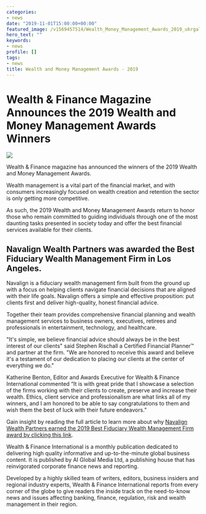 ```yaml
---
categories:
- news
date: "2019-11-01T15:00:00+00:00"
featured_image: /v1569457514/Wealth_Money_Management_Awards_2019_ukrgal.jpg
hero_text: ""
keywords:
- news
profile: []
tags:
- news
title: Wealth and Money Management Awards - 2019
---
```

# **Wealth & Finance Magazine Announces the 2019 Wealth and Money Management Awards Winners**

![](/v1569457621/Jul19260-W_F_2019_Wealth_and_Money_Management_Awards_Winners_Logo_kqwncw.jpg)

Wealth & Finance magazine has announced the winners of the 2019 Wealth and Money Management Awards.

Wealth management is a vital part of the financial market, and with consumers increasingly focused on wealth creation and retention the sector is only getting more competitive.

As such, the 2019 Wealth and Money Management Awards return to honor those who remain committed to guiding individuals through one of the most daunting tasks presented in society today and offer the best financial services available for their clients.

## Navalign Wealth Partners was awarded the Best Fiduciary Wealth Management Firm in Los Angeles.

Navalign is a fiduciary wealth management firm built from the ground up with a focus on helping clients navigate financial decisions that are aligned with their life goals. Navalign offers a simple and effective proposition: put clients first and deliver high-quality, honest financial advice.

Together their team provides comprehensive financial planning and wealth management services to business owners, executives, retirees and professionals in entertainment, technology, and healthcare.

"It's simple, we believe financial advice should always be in the best interest of our clients" said Stephen Rischall a Certified Financial Planner™ and partner at the firm. "We are honored to receive this award and believe it's a testament of our dedication to placing our clients at the center of everything we do."

Katherine Benton, Editor and Awards Executive for Wealth & Finance International commented “It is with great pride that I showcase a selection of the firms working with their clients to create, preserve and increase their wealth. Ethics, client service and professionalism are what links all of my winners, and I am honored to be able to say congratulations to them and wish them the best of luck with their future endeavors.”

Gain insight by reading the full article to learn more about why [Navalign Wealth Partners earned the 2019 Best Fiduciary Wealth Management Firm award by clicking this link](/c_limit,h_512,w_512/v1569459019/Wealth_and_Money_Management_Awards_2019_Jul19260_udp1m6.pdf "Best Fiduciary Wealth Management Firm in Los Angeles").

Wealth & Finance International is a monthly publication dedicated to delivering high quality informative and up-to-the-minute global business content. It is published by AI Global Media Ltd, a publishing house that has reinvigorated corporate finance news and reporting.

Developed by a highly skilled team of writers, editors, business insiders and regional industry experts, Wealth & Finance International reports from every corner of the globe to give readers the inside track on the need-to-know news and issues affecting banking, finance, regulation, risk and wealth management in their region.